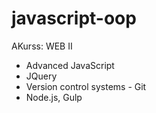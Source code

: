 # javascript-oop

AKurss: WEB II
- Advanced JavaScript
- JQuery
- Version control systems - Git
- Node.js, Gulp